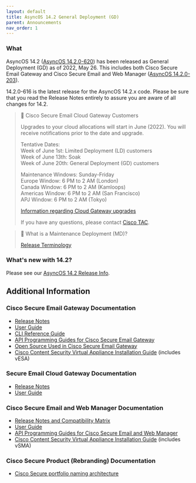 ```yaml
---
layout: default  
title: AsyncOS 14.2 General Deployment (GD)  
parent: Announcements  
nav_order: 1  
---
```


### What

AsyncOS 14.2 ([AsyncOS 14.2.0-620](https://www.cisco.com/c/dam/en/us/td/docs/security/esa/esa14-2/release_notes/Secure_Email_14-2_Release_Notes.pdf)) has been released as General Deployment (GD) as of 2022, May 26.  This includes both Cisco Secure Email Gateway and Cisco Secure Email and Web Manager ([AsyncOS 14.2.0-203](https://www.cisco.com/c/dam/en/us/td/docs/security/security_management/sma/sma14-2/release_notes/SMA_14_2_0_Release_Notes.pdf)).

14.2.0-616 is the latest release for the AsyncOS 14.2.x code.  Please be sure that you read the Release Notes entirely to assure you are aware of all changes for 14.2. 

> 📘 Cisco Secure Email Cloud Gateway Customers
> 
> Upgrades to your cloud allocations will start in June (2022).  You will receive notifications prior to the date and upgrade.
> 
> Tentative Dates:  
> Week of June 1st: Limited Deployment (LD) customers  
> Week of June 13th: Soak  
> Week of June 20th: General Deployment (GD) customers
> 
> Maintenance Windows: Sunday-Friday  
> Europe Window: 6 PM to 2 AM (London)  
> Canada Window: 6 PM to 2 AM (Kamloops)  
> Americas Window: 6 PM to 2 AM (San Francisco)  
> APJ Window: 6 PM to 2 AM (Tokyo)
> 
> [Information regarding Cloud Gateway upgrades](https://docs.ces.cisco.com/docs/ces-upgrades)
> 
> If you have any questions, please contact [Cisco TAC](http://www.cisco.com/c/en/us/support/web/tsd-cisco-worldwide-contacts.html).

> 📘 What is a Maintenance Deployment (MD)?
> 
> [Release Terminology](https://docs.ces.cisco.com/docs/release-terminology#maintenance-deployment-md)

### What's new with 14.2?

Please see our [AsyncOS 14.2 Release Info](https://docs.ces.cisco.com/docs/asyncos-142).

Additional Information
----------------------

### Cisco Secure Email Gateway Documentation

- [Release Notes](http://www.cisco.com/c/en/us/support/security/email-security-appliance/products-release-notes-list.html) 
- [User Guide](http://www.cisco.com/c/en/us/support/security/email-security-appliance/products-user-guide-list.html)
- [CLI Reference Guide](http://www.cisco.com/c/en/us/support/security/email-security-appliance/products-command-reference-list.html)
- [API Programming Guides for Cisco Secure Email Gateway](https://www.cisco.com/c/en/us/support/security/email-security-appliance/products-programming-reference-guides-list.html)
- [Open Source Used in Cisco Secure Email Gateway](http://www.cisco.com/c/en/us/support/security/email-security-appliance/products-release-notes-list.html)
- [Cisco Content Security Virtual Appliance Installation Guide](http://www.cisco.com/c/en/us/support/security/email-security-appliance/products-installation-guides-list.html) (includes vESA)

### Secure Email Cloud Gateway Documentation

- [Release Notes](https://www.cisco.com/c/en/us/support/security/cloud-email-security/products-release-notes-list.html)
- [User Guide](http://www.cisco.com/c/en/us/support/security/cloud-email-security/products-user-guide-list.html)

### Cisco Secure Email and Web Manager Documentation

- [Release Notes and Compatibility Matrix](https://www.cisco.com/c/en/us/support/security/content-security-management-appliance/products-release-notes-list.html)
- [User Guide](https://www.cisco.com/c/en/us/support/security/content-security-management-appliance/products-user-guide-list.html)
- [API Programming Guides for Cisco Secure Email and Web Manager](https://www.cisco.com/c/en/us/support/security/content-security-management-appliance/products-programming-reference-guides-list.html) 
- [Cisco Content Security Virtual Appliance Installation Guide](http://www.cisco.com/c/en/us/support/security/email-security-appliance/products-installation-guides-list.html) (includes vSMA)

### Cisco Secure Product (Rebranding) Documentation

- [Cisco Secure portfolio naming architecture](https://www.cisco.com/c/dam/en/us/products/collateral/security/secure-product-naming-qrm.pdf)
